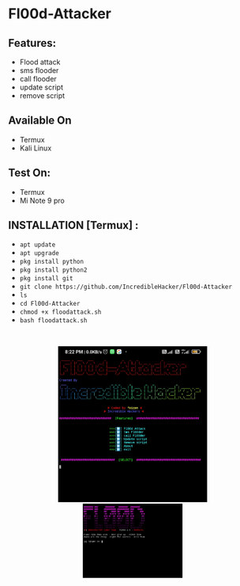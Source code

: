 # Fl00d-Attacker


## Features:

- Flood attack 
- sms flooder
- call flooder
- update script
- remove script

## Available On
- Termux
- Kali Linux

## Test On:
- Termux
- Mi Note 9 pro

## INSTALLATION [Termux] :

* `apt update`
* `apt upgrade`
* `pkg install python`
* `pkg install python2`
* `pkg install git`
* `git clone https://github.com/IncredibleHacker/Fl00d-Attacker`
* `ls`
* `cd Fl00d-Attacker`
* `chmod +x floodattack.sh`
* `bash floodattack.sh`
<br>
<p align="center">
<img width="60%" src="https://github.com/IncredibleHacker/Fl00d-Attacker/blob/main/IMG_20210627_203246.jpg"/>
<img width="40%" src="https://github.com/IncredibleHacker/Fl00d-Attacker/blob/main/IMG_20210627_202415.jpg"/>
